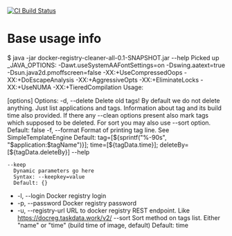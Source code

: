[![CI Build Status](https://travis-ci.org/Hubbitus/docker-registry-cleaner.svg?branch=master)](https://travis-ci.org/Hubbitus/docker-registry-cleaner)

# Base usage info
$ java -jar docker-registry-cleaner-all-0.1-SNAPSHOT.jar --help
Picked up _JAVA_OPTIONS: -Dawt.useSystemAAFontSettings=on -Dswing.aatext=true -Dsun.java2d.pmoffscreen=false -XX:+UseCompressedOops -XX:+DoEscapeAnalysis -XX:+AggressiveOpts -XX:+EliminateLocks -XX:+UseNUMA -XX:+TieredCompilation
Usage: <main class> [options]
  Options:
    -d, --delete
      Delete old tags!
    By default we do not delete anything. Just list applications and tags. Information about tag and its build time also provided. If there any --clean options present also mark tags which
      supposed to be deleted.
    For sort you may also use --sort option.
      Default: false
    -f, --format
      Format of printing tag line. See SimpleTemplateEngine
      Default: tag=[${sprintf("%-90s", "$application:$tagName")}]; time=[${tagData.time}]; deleteBy=[${tagData.deleteBy}]
    --help

    --keep
      Dynamic parameters go here
      Syntax: --keepkey=value
      Default: {}
  * -l, --login
      Docker registry login
  * -p, --password
      Docker registry password
  * -u, --registry-url
      URL to docker registry REST endpoint. Like https://docreg.taskdata.work/v2/
    --sort
      Sort method on tags list. Either "name" or "time" (build time of image, default)
      Default: time